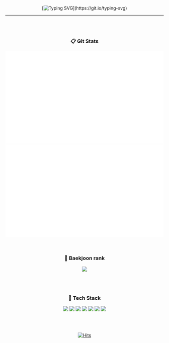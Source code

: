 <div align=center>
  
<br/>

[![Typing SVG](https://readme-typing-svg.demolab.com?font=Lobster&size=50&pause=1000&color=607EAF&background=1E2BFF00&center=true&vCenter=true&width=500&lines=Hi!+I'm+Beomcheol.)](https://git.io/typing-svg)

---

<br/>
<br/>
  
### 📋 Git Stats
  
[![](https://raw.githubusercontent.com/kkc217/github-stats-transparent/output/generated/languages.svg)](https://github.com/rahul-jha98/github-stats-transparent)
[![](https://raw.githubusercontent.com/kkc217/github-stats-transparent/output/generated/overview.svg)](https://github.com/rahul-jha98/github-stats-transparent)
  
<br/>
  
### 🥇 Baekjoon rank
[![](http://mazassumnida.wtf/api/generate_badge?boj=kkc217)](https://github.com/mazassumnida/mazassumnida)

<br/>
<br/>
  
### 🚀 Tech Stack
  
<img src="https://img.shields.io/badge/spring-6DB33F?style=for-the-badge&logo=spring&logoColor=white">
<img src="https://img.shields.io/badge/mysql-4479A1?style=for-the-badge&logo=mysql&logoColor=white">
<img src="https://img.shields.io/badge/postgresql-4169E1?style=for-the-badge&logo=postgresql&logoColor=white">
<img src="https://img.shields.io/badge/mongodb-47A248?style=for-the-badge&logo=mongodb&logoColor=white">
<img src="https://img.shields.io/badge/redis-DC382D?style=for-the-badge&logo=redis&logoColor=white">
<img src="https://img.shields.io/badge/docker-2496ED?style=for-the-badge&logo=docker&logoColor=white">
<img src="https://img.shields.io/badge/amazonaws-232F3E?style=for-the-badge&logo=amazonaws&logoColor=white">

<br/>
<br/>
<br/>
<br/>
  

[![Hits](https://hits.seeyoufarm.com/api/count/incr/badge.svg?url=https%3A%2F%2Fgithub.com%2Fkkc217&count_bg=%23607EAF&title_bg=%23818181&icon=&icon_color=%23FFFFFF&title=hits&edge_flat=false)](https://hits.seeyoufarm.com)

</div>
